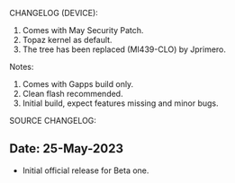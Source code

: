 CHANGELOG (DEVICE):

1. Comes with May Security Patch.
3. Topaz kernel as default.
4. The tree has been replaced (MI439-CLO) by Jprimero.

Notes:
1. Comes with Gapps build only.
2. Clean flash recommended.
4. Initial build, expect features missing and minor bugs.

SOURCE CHANGELOG:

Date: 25-May-2023
-------------------

- Initial official release for Beta one.
